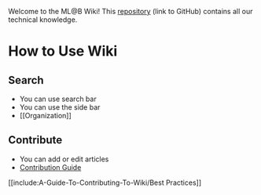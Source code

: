 Welcome to the ML@B Wiki! This [repository](https://github.com/mlberkeley/wiki) (link to GitHub) contains all our technical knowledge. 

# How to Use Wiki

## Search

* You can use search bar
* You can use the side bar
* [[Organization]]

## Contribute

* You can add or edit articles
* [Contribution Guide](./A-Guide-To-Contributing-To-Wiki/)

[[include:A-Guide-To-Contributing-To-Wiki/Best Practices]]